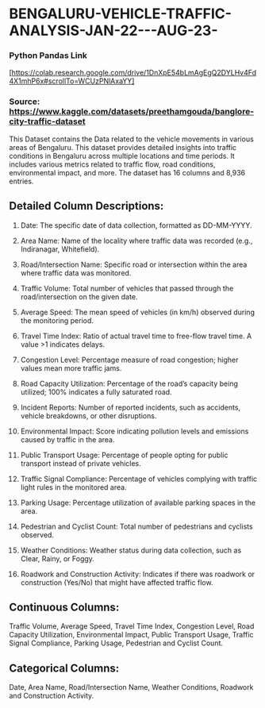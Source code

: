 # BENGALURU-VEHICLE-TRAFFIC-ANALYSIS-JAN-22---AUG-23-

### Python Pandas Link
[https://colab.research.google.com/drive/1DnXpE54bLmAgEgQ2DYLHv4Fd4X1mhP6x#scrollTo=WCUzPNlAxaYY]

### Source: https://www.kaggle.com/datasets/preethamgouda/banglore-city-traffic-dataset


This Dataset contains the Data related to the vehicle movements in various areas of Bengaluru.
This dataset provides detailed insights into traffic conditions in Bengaluru across multiple locations and time periods.
It includes various metrics related to traffic flow, road conditions, environmental impact, and more.
The dataset has 16 columns and 8,936 entries.


## Detailed Column Descriptions:

1. Date:
The specific date of data collection, formatted as DD-MM-YYYY.

2. Area Name:
Name of the locality where traffic data was recorded (e.g., Indiranagar, Whitefield).

3. Road/Intersection Name:
Specific road or intersection within the area where traffic data was monitored.

4. Traffic Volume:
Total number of vehicles that passed through the road/intersection on the given date.

5. Average Speed:
The mean speed of vehicles (in km/h) observed during the monitoring period.

6. Travel Time Index:
Ratio of actual travel time to free-flow travel time. A value >1 indicates delays.

7. Congestion Level:
Percentage measure of road congestion; higher values mean more traffic jams.

8. Road Capacity Utilization:
Percentage of the road’s capacity being utilized; 100% indicates a fully saturated road.

9. Incident Reports:
Number of reported incidents, such as accidents, vehicle breakdowns, or other disruptions.

10. Environmental Impact:
Score indicating pollution levels and emissions caused by traffic in the area.

11. Public Transport Usage:
Percentage of people opting for public transport instead of private vehicles.

12. Traffic Signal Compliance:
Percentage of vehicles complying with traffic light rules in the monitored area.

13. Parking Usage:
Percentage utilization of available parking spaces in the area.

14. Pedestrian and Cyclist Count:
Total number of pedestrians and cyclists observed.

15. Weather Conditions:
Weather status during data collection, such as Clear, Rainy, or Foggy.

16. Roadwork and Construction Activity:
Indicates if there was roadwork or construction (Yes/No) that might have affected traffic flow.


## Continuous Columns:
Traffic Volume,
Average Speed,
Travel Time Index,
Congestion Level,
Road Capacity Utilization,
Environmental Impact,
Public Transport Usage,
Traffic Signal Compliance,
Parking Usage,
Pedestrian and Cyclist Count.


## Categorical Columns:
Date,
Area Name,
Road/Intersection Name,
Weather Conditions,
Roadwork and Construction Activity.
